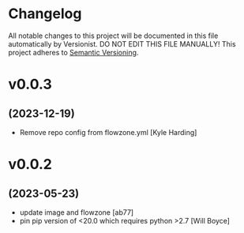 # Changelog

All notable changes to this project will be documented in this file
automatically by Versionist. DO NOT EDIT THIS FILE MANUALLY!
This project adheres to [Semantic Versioning](http://semver.org/).

# v0.0.3
## (2023-12-19)

* Remove repo config from flowzone.yml [Kyle Harding]

# v0.0.2
## (2023-05-23)

* update image and flowzone [ab77]
* pin pip version of <20.0 which requires python >2.7 [Will Boyce]
